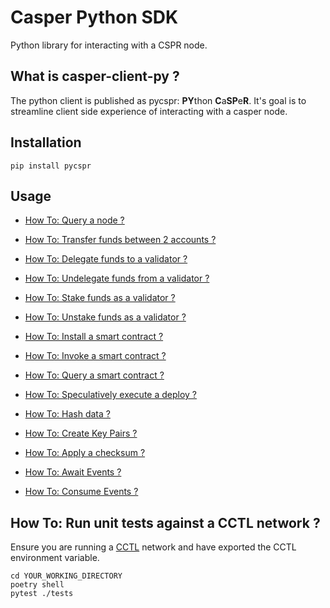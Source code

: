 # Casper Python SDK

Python library for interacting with a CSPR node.


## What is casper-client-py ?

The python client is published as pycspr: **PY**thon **C**a**SP**e**R**.  It's goal is to streamline client side experience of interacting with a casper node.

##  Installation

```
pip install pycspr
```

##  Usage

* [How To: Query a node ?](https://github.com/casper-network/casper-python-sdk/blob/main/how_tos/how_to_query_nodes.py)

* [How To: Transfer funds between 2 accounts ?](https://github.com/casper-network/casper-python-sdk/blob/main/how_tos/how_to_transfer.py)

* [How To: Delegate funds to a validator ?](https://github.com/casper-network/casper-python-sdk/blob/main/how_tos/how_to_delegate.py)

* [How To: Undelegate funds from a validator ?](https://github.com/casper-network/casper-python-sdk/blob/main/how_tos/how_to_undelegate.py)

* [How To: Stake funds as a validator ?](https://github.com/casper-network/casper-python-sdk/blob/main/how_tos/how_to_stake.py)

* [How To: Unstake funds as a validator ?](https://github.com/casper-network/casper-python-sdk/blob/main/how_tos/how_to_unstake.py)

* [How To: Install a smart contract ?](https://github.com/casper-network/casper-python-sdk/blob/main/how_tos/how_to_install_a_contract.py)

* [How To: Invoke a smart contract ?](https://github.com/casper-network/casper-python-sdk/blob/main/how_tos/how_to_invoke_a_contract.py)

* [How To: Query a smart contract ?](https://github.com/casper-network/casper-python-sdk/blob/main/how_tos/how_to_query_contracts.py)

* [How To: Speculatively execute a deploy ?](https://github.com/casper-network/casper-python-sdk/blob/main/how_tos/how_to_speculatively_execute_a_deploy.py)

* [How To: Hash data ?](https://github.com/casper-network/casper-python-sdk/blob/main/how_tos/how_to_hash_data.py)

* [How To: Create Key Pairs ?](https://github.com/casper-network/casper-python-sdk/blob/main/how_tos/how_to_create_key_pairs.py)

* [How To: Apply a checksum ?](https://github.com/casper-network/casper-python-sdk/blob/main/how_tos/how_to_apply_a_checksum.py)

* [How To: Await Events  ?](https://github.com/casper-network/casper-python-sdk/blob/main/how_tos/how_to_await_events.py)

* [How To: Consume Events  ?](https://github.com/casper-network/casper-python-sdk/blob/main/how_tos/how_to_consume_events.py)

How To: Run unit tests against a CCTL network ?
------------------------------------------------------

Ensure you are running a [CCTL](https://github.com/casper-network/cctl) network and have exported the CCTL environment variable.

```
cd YOUR_WORKING_DIRECTORY
poetry shell
pytest ./tests
````
